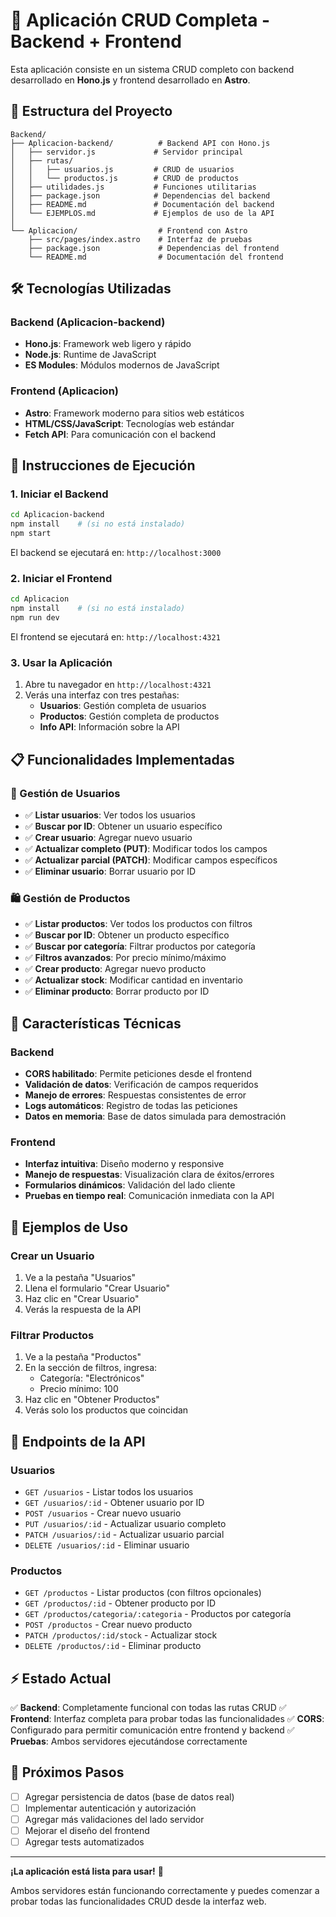 # 🚀 Aplicación CRUD Completa - Backend + Frontend

Esta aplicación consiste en un sistema CRUD completo con backend desarrollado en **Hono.js** y frontend desarrollado en **Astro**.

## 📁 Estructura del Proyecto

```
Backend/
├── Aplicacion-backend/          # Backend API con Hono.js
│   ├── servidor.js             # Servidor principal
│   ├── rutas/
│   │   ├── usuarios.js         # CRUD de usuarios
│   │   └── productos.js        # CRUD de productos
│   ├── utilidades.js           # Funciones utilitarias
│   ├── package.json            # Dependencias del backend
│   ├── README.md               # Documentación del backend
│   └── EJEMPLOS.md             # Ejemplos de uso de la API
│
└── Aplicacion/                  # Frontend con Astro
    ├── src/pages/index.astro    # Interfaz de pruebas
    ├── package.json             # Dependencias del frontend
    └── README.md                # Documentación del frontend
```

## 🛠️ Tecnologías Utilizadas

### Backend (Aplicacion-backend)
- **Hono.js**: Framework web ligero y rápido
- **Node.js**: Runtime de JavaScript
- **ES Modules**: Módulos modernos de JavaScript

### Frontend (Aplicacion)
- **Astro**: Framework moderno para sitios web estáticos
- **HTML/CSS/JavaScript**: Tecnologías web estándar
- **Fetch API**: Para comunicación con el backend

## 🚀 Instrucciones de Ejecución

### 1. Iniciar el Backend

```bash
cd Aplicacion-backend
npm install    # (si no está instalado)
npm start
```

El backend se ejecutará en: `http://localhost:3000`

### 2. Iniciar el Frontend

```bash
cd Aplicacion
npm install    # (si no está instalado)
npm run dev
```

El frontend se ejecutará en: `http://localhost:4321`

### 3. Usar la Aplicación

1. Abre tu navegador en `http://localhost:4321`
2. Verás una interfaz con tres pestañas:
   - **Usuarios**: Gestión completa de usuarios
   - **Productos**: Gestión completa de productos
   - **Info API**: Información sobre la API

## 📋 Funcionalidades Implementadas

### 👥 Gestión de Usuarios
- ✅ **Listar usuarios**: Ver todos los usuarios
- ✅ **Buscar por ID**: Obtener un usuario específico
- ✅ **Crear usuario**: Agregar nuevo usuario
- ✅ **Actualizar completo (PUT)**: Modificar todos los campos
- ✅ **Actualizar parcial (PATCH)**: Modificar campos específicos
- ✅ **Eliminar usuario**: Borrar usuario por ID

### 🛍️ Gestión de Productos
- ✅ **Listar productos**: Ver todos los productos con filtros
- ✅ **Buscar por ID**: Obtener un producto específico
- ✅ **Buscar por categoría**: Filtrar productos por categoría
- ✅ **Filtros avanzados**: Por precio mínimo/máximo
- ✅ **Crear producto**: Agregar nuevo producto
- ✅ **Actualizar stock**: Modificar cantidad en inventario
- ✅ **Eliminar producto**: Borrar producto por ID

## 🔧 Características Técnicas

### Backend
- **CORS habilitado**: Permite peticiones desde el frontend
- **Validación de datos**: Verificación de campos requeridos
- **Manejo de errores**: Respuestas consistentes de error
- **Logs automáticos**: Registro de todas las peticiones
- **Datos en memoria**: Base de datos simulada para demostración

### Frontend
- **Interfaz intuitiva**: Diseño moderno y responsive
- **Manejo de respuestas**: Visualización clara de éxitos/errores
- **Formularios dinámicos**: Validación del lado cliente
- **Pruebas en tiempo real**: Comunicación inmediata con la API

## 🧪 Ejemplos de Uso

### Crear un Usuario
1. Ve a la pestaña "Usuarios"
2. Llena el formulario "Crear Usuario"
3. Haz clic en "Crear Usuario"
4. Verás la respuesta de la API

### Filtrar Productos
1. Ve a la pestaña "Productos" 
2. En la sección de filtros, ingresa:
   - Categoría: "Electrónicos"
   - Precio mínimo: 100
3. Haz clic en "Obtener Productos"
4. Verás solo los productos que coincidan

## 📡 Endpoints de la API

### Usuarios
- `GET /usuarios` - Listar todos los usuarios
- `GET /usuarios/:id` - Obtener usuario por ID
- `POST /usuarios` - Crear nuevo usuario
- `PUT /usuarios/:id` - Actualizar usuario completo
- `PATCH /usuarios/:id` - Actualizar usuario parcial
- `DELETE /usuarios/:id` - Eliminar usuario

### Productos
- `GET /productos` - Listar productos (con filtros opcionales)
- `GET /productos/:id` - Obtener producto por ID
- `GET /productos/categoria/:categoria` - Productos por categoría
- `POST /productos` - Crear nuevo producto
- `PATCH /productos/:id/stock` - Actualizar stock
- `DELETE /productos/:id` - Eliminar producto

## ⚡ Estado Actual

✅ **Backend**: Completamente funcional con todas las rutas CRUD
✅ **Frontend**: Interfaz completa para probar todas las funcionalidades
✅ **CORS**: Configurado para permitir comunicación entre frontend y backend
✅ **Pruebas**: Ambos servidores ejecutándose correctamente

## 🎯 Próximos Pasos

- [ ] Agregar persistencia de datos (base de datos real)
- [ ] Implementar autenticación y autorización
- [ ] Agregar más validaciones del lado servidor
- [ ] Mejorar el diseño del frontend
- [ ] Agregar tests automatizados

---

**¡La aplicación está lista para usar!** 🎉

Ambos servidores están funcionando correctamente y puedes comenzar a probar todas las funcionalidades CRUD desde la interfaz web.
